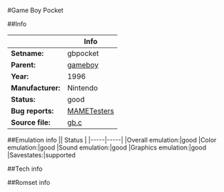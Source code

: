 #Game Boy Pocket

##Info

||Info|
|-----|-----|
|**Setname:**|gbpocket
|**Parent:**|[gameboy](gameboy.md)
|**Year:**|1996
|**Manufacturer:**|Nintendo
|**Status:**|good
|**Bug reports:**|[MAMETesters](http://mametesters.org/view_all_set.php?type=1&temporary=y&search=gb.c)
|**Source file:**|[gb.c](https://github.com/mamedev/mame/blob/master/src/mess/drivers/gb.c)

##Emulation info
|| Status |
|-----|-----|
|Overall emulation:|good
|Color emulation:|good
|Sound emulation:|good
|Graphics emulation:|good
|Savestates:|supported

##Tech info

##Romset info

<!--- START OF EDITED COMMENT DO NOT TOUCH TEXT ABOVE-->
